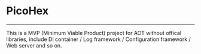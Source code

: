 # PicoHex

---

This is a MVP (Minimum Viable Product) project for AOT without offical libraries, include DI container / Log framework / Configuration framework / Web server and so on.
